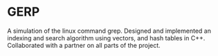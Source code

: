 # GERP
A simulation of the linux command grep. Designed and implemented an indexing and search algorithm using vectors, and hash tables in C++. Collaborated with a partner on all parts of the project.
